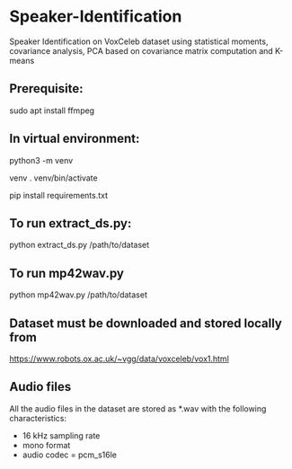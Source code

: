 # Speaker-Identification
Speaker Identification on VoxCeleb dataset using statistical moments, covariance analysis, PCA based on covariance matrix computation and K-means

## Prerequisite:

sudo apt install ffmpeg

## In virtual environment:

python3 -m venv

venv . venv/bin/activate 

pip install requirements.txt

## To run extract_ds.py:

python extract_ds.py /path/to/dataset

## To run mp42wav.py

python mp42wav.py /path/to/dataset

## Dataset must be downloaded and stored locally from 

https://www.robots.ox.ac.uk/~vgg/data/voxceleb/vox1.html

## Audio files

All the audio files in the dataset are stored as *.wav with the following characteristics: 

- 16 kHz sampling rate
- mono format
- audio codec =  pcm_s16le
